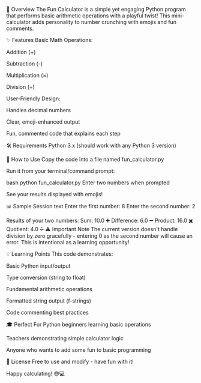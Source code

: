 🌟 Overview
The Fun Calculator is a simple yet engaging Python program that performs basic arithmetic operations with a playful twist! This mini-calculator adds personality to number crunching with emojis and fun comments.

✨ Features
Basic Math Operations:

Addition (+)

Subtraction (-)

Multiplication (×)

Division (÷)

User-Friendly Design:

Handles decimal numbers

Clear, emoji-enhanced output

Fun, commented code that explains each step

🛠️ Requirements
Python 3.x (should work with any Python 3 version)

🚀 How to Use
Copy the code into a file named fun_calculator.py

Run it from your terminal/command prompt:

bash
python fun_calculator.py
Enter two numbers when prompted

See your results displayed with emojis!

📊 Sample Session
text
Enter the first number: 8
Enter the second number: 2

Results of your two numbers:
Sum: 10.0 ➕
Difference: 6.0 ➖
Product: 16.0 ✖️
Quotient: 4.0 ➗
⚠️ Important Note
The current version doesn't handle division by zero gracefully - entering 0 as the second number will cause an error. This is intentional as a learning opportunity!

💡 Learning Points
This code demonstrates:

Basic Python input/output

Type conversion (string to float)

Fundamental arithmetic operations

Formatted string output (f-strings)

Code commenting best practices

🎓 Perfect For
Python beginners learning basic operations

Teachers demonstrating simple calculator logic

Anyone who wants to add some fun to basic programming

📜 License
Free to use and modify - have fun with it!

Happy calculating! 😎💻

